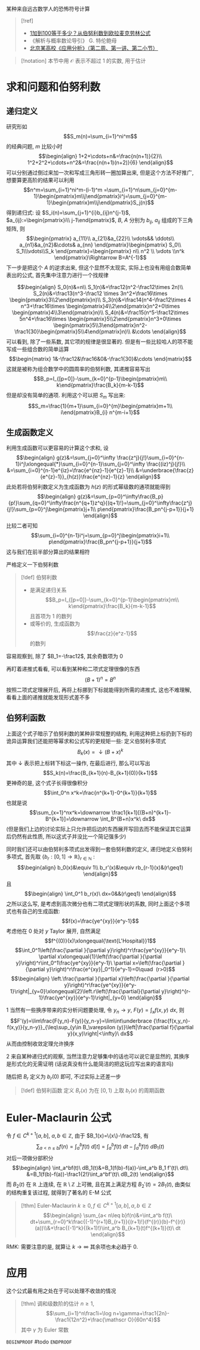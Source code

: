 某种来自远古数学人的恐怖符号计算

> [!ref]
> - [1加到100等于多少？从伯努利数到欧拉麦克劳林公式](https://www.bilibili.com/video/BV1wW421A75k/?share_source=copy_web&vd_source=10973e643a3adfd2c482399e0cf9310b)
> - 《解析与概率数论导引》 G. 特伦鲍母
> - [北京某高校《应用分析》（第二周、第一讲、第二小节）]( https://www.bilibili.com/video/BV1Yg4y1J7Ud/?share_source=copy_web&vd_source=10973e643a3adfd2c482399e0cf9310b)

> [!notation]
> 本节中用 $\mathscr O$ 表示不超过 1 的实数, 用于估计
# 求和问题和伯努利数

## 递归定义

研究形如
$$S_m(n)=\sum_{i=1}^ni^m$$
的经典问题, $m$ 比较小时
$$\begin{align}
1+2+\cdots+n&=\frac{n(n+1)}{2}\\
1^2+2^2+\cdots+n^2&=\frac{n(n+1)(n+2)}{6}
\end{align}$$
可以分别通过倒过来加一次和写成三角形转一圈加算出来, 但是这个方法不好推广, 想要算更高阶的结果可以利用
$$n^m=\sum_{i=1}^ni^m-(i-1)^m
=\sum_{i=1}^n\sum_{j=0}^{m-1}\begin{pmatrix}m\\j\end{pmatrix}i^j=\sum_{j=0}^{m-1}\begin{pmatrix}m\\j\end{pmatrix}S_j(n)$$
得到递归式: 
设 $S_i(n)=\sum_{j=1}^{i}b_{ij}n^{j-1}$, $a_{ij}:=\begin{pmatrix}i\\ j-1\end{pmatrix}$, $B$, $A$ 分别为 $b_{ij}$, $a_{ij}$ 组成的下三角矩阵, 则
$$\begin{pmatrix}
a_{11}\\
a_{21}&a_{22}\\
\vdots&& \ddots\\
a_{n1}&a_{n2}&\cdots& a_{nn}
\end{pmatrix}\begin{pmatrix}
S_0\\ S_1\\\vdots\\S_k
\end{pmatrix}=\begin{pmatrix}
n\\ n^2 \\ \vdots \\n^k 
\end{pmatrix}\Rightarrow B=A^{-1}$$
下一步是把这个 $A$ 的逆求出来, 但这个显然不太现实, 实际上也没有用组合数简单表出的公式, 首先集中注意力进行一个找规律

$$\begin{align}
S_0(n)&=n\\
S_1(n)&=\frac12(n^2-\frac12\times 2n)\\
S_2(n)&=\frac13(n^3-\frac12 \times 3n^2+\frac16\times \begin{pmatrix}3\\2\end{pmatrix}n)\\
S_3(n)&=\frac14(n^4-\frac12\times 4 n^3+\frac16\times \begin{pmatrix}4\\2\end{pmatrix}n^2+0\times \begin{pmatrix}4\\3\end{pmatrix}n)\\
S_4(n)&=\frac15(n^5-\frac12\times 5n^4+\frac16\times \begin{pmatrix}5\\2\end{pmatrix}n^3+0\times \begin{pmatrix}5\\3\end{pmatrix}n^2-\frac1{30}\begin{pmatrix}5\\4\end{pmatrix}n)\\
&\cdots
\end{align}$$
可以看到, 除了一些系数, 其它项的规律是很显著的. 但是有一些比较哈人的项不能写成一些组合数的简单运算
$$\begin{matrix}
1&-\frac12&\frac16&0&-\frac1{30}&\cdots
\end{matrix}$$
这就是被称为组合数学中的圆周率的伯努利数, 其递推容易写出
$$B_p=I_{[p=0]}-\sum_{k=0}^{p-1}\begin{pmatrix}m\\ k\end{pmatrix}\frac{B_k}{m-k-1}$$
但是却没有简单的通项. 利用这个可以把 $S_m$ 写出来:
$$S_m=\frac{1}{m+1}\sum_{i=0}^{m}\begin{pmatrix}m+1\\ i\end{pmatrix}B_{i} n^{m-i+1}$$

## 生成函数定义

利用生成函数可以更容易的计算这个求和, 设
$$\begin{align}
g(z)&=\sum_{j=0}^\infty \frac{z^j}{j!}\sum_{i=0}^{n-1}i^j\xlongequal{*}\sum_{i=0}^{n-1}\sum_{j=0}^\infty \frac{(iz)^j}{j!}\\
&=\sum_{i=0}^{n-1}e^{iz}=\frac{e^{nz}-1}{e^{z}-1}\\
&=\underbrace{\frac{z}{e^{z}-1}}_{h(z)}\frac{e^{nz}-1}{z}
\end{align}$$
此处若将伯努利数定义为生成函数为 $h(z)$ 的形式幂级数的通项就能得到
$$\begin{align}
g(z)&=\sum_{p=0}^\infty\frac{B_p}{p!}\sum_{q=0}^\infty\frac{n^{q+1}z^q}{(q+1)!}=\sum_{j=0}^\infty\frac{z^j}{j!}\sum_{p=0}^j\begin{pmatrix}j+1\\ p\end{pmatrix}\frac{B_pn^{j-p+1}}{j+1}
\end{align}$$
比较二者可知
$$\sum_{i=0}^{n-1}i^j=\sum_{p=0}^j\begin{pmatrix}i+1\\ p\end{pmatrix}\frac{B_pn^{j-p+1}}{j+1}$$
这与我们在前半部分算出的结果相符

严格定义一下伯努利数

> [!def] 伯努利数
> - 是满足递归关系
> $$B_p=I_{[p=0]}-\sum_{k=0}^{p-1}\begin{pmatrix}m\\ k\end{pmatrix}\frac{B_k}{m-k-1}$$
> 且首项为 $1$ 的数列
> - 或等价的, 生成函数为
> $$\frac{z}{e^z-1}$$
> 的数列

容易观察到, 除了 $B_1=-\frac12$, 其余奇数项为 $0$

再盯着递推式看看, 可以看到某种和二项式定理很像的东西
$$(B+1)^n=B^n$$
按照二项式定理展开后, 再将上标挪到下标就能得到所需的递推式, 这也不难理解, 看看上面的递推就能发现形式差不多


## 伯努利函数

上面这个式子暗示了伯努利数的某种非常规整的结构, 利用这种把上标扔到下标的诡异运算我们还能把等幂求和公式写的更规矩一些: 定义伯努利多项式
$$B_k(x)=\downarrow(B+x)^k$$
其中 $\downarrow$ 表示把上标转下标这一操作, 在最后进行, 那么可以写出
$$S_k(n)=\frac{B_{k+1}(n)-B_{k+1}(0)}{k+1}$$
更神奇的是, 这个式子长得很像积分
$$\int_0^n x^k=\frac{n^{k+1}-0^{k+1}}{k+1}$$
也就是说
$$\sum_{x=1}^nx^k=\downarrow \frac1{k+1}[(B+n)^{k+1}-B^{k+1}]=\downarrow \int_B^{B+n}x^k\ dx$$
(但是我们上边的讨论实际上只允许把后边的东西展开写回去而不能保证其它运算后仍然有此性质, 所以这式子并没比一个简记强多少)

同时我们还可以由伯努利多项式出发得到一套伯努利数的定义, 递归地定义伯努利多项式, 首先取 $\{b_r:[0,1]\to \mathbb R\}_{r\in\mathbb N}$ :
$$\begin{align}
b_0(x)&\equiv 1\\
b_r'(x)&\equiv rb_{r-1}(x)&(r\geq1)
\end{align}$$
且
$$\begin{align}
\int_0^1 b_r(x)\ dx=0&&(r\geq1)
\end{align}$$
之所以这么写, 是考虑到高次微分也有二项式定理形状的系数, 同时上面这个多项式也有自己的生成函数:
$$f(x)=\frac{ye^{xy}}{e^y-1}$$
考虑他在 $0$ 处对 $y$ Taylor 展开, 自然满足
$$f^{(0)}(x)\xlongequal{\text{L'Hospital}}1$$
$$\int_0^1\left(\frac{\partial }{\partial y}\right)^r\frac{ye^{xy}}{e^y-1}\ \partial x\xlongequal{1}\left(\frac{\partial }{\partial y}\right)^r\int_0^1\frac{ye^{xy}}{e^y-1}\ \partial x=\left(\frac{\partial }{\partial y}\right)^r\frac{e^{xy}|_0^1}{e^y-1}=0\quad  (r>0)$$
$$\begin{align}
\left.\frac{\partial }{\partial x}\left(\frac{\partial }{\partial y}\right)^r\frac{ye^{xy}}{e^y-1}\right|_{y=0}\xlongequal{2}\left.r\left(\frac{\partial}{\partial y}\right)^{r-1}\frac{ye^{xy}}{e^y-1}\right|_{y=0}
\end{align}$$

1 当然有一些换序带来的实分析问题要处理, 令 $y_n\to y$, $F(y)=\int_x f(x,y)\ dx$, 则
$$F'(y)=\lim\frac{F(y_n)-F(y)}{y_n-y}=\lim\int\underbrace {\frac{f(x,y_n)-f(x,y)}{y_n-y}}_{\leq\sup_{y\in B_\varepsilon (y)}\left|\frac{\partial f}{\partial y}(x,y)\right|<\infty}\ dx$$
从而由控制收敛定理允许换序

2 来自某种递归式的观察, 当然注意力足够集中的话也可以说它是显然的, 其换序是形式化的无需证明 (话说真没有什么能简洁的把这玩应写出来的语言吗)

随后把 $B_r$ 定义为 $b_r(0)$ 即可, 不过实际上还差一步

> [!def] 伯努利函数
> 定义 $B_r(x)$ 为在 $[0,1)$ 上取 $b_r(x)$ 的周期函数

# Euler-Maclaurin 公式

令 $f\in C^{k+1}[a,b],$ $a,b\in\mathbb Z$, 由于 $B_1(x)=\{x\}-\frac12$, 有
$$\sum_{a<n\leq b}f(n)=\int_a^bf(t)\ d[t]=\int_a^bf(t)\ dt-\int_a^bf(t)\ dB_1(t)$$
对后一项做分部积分
$$\begin{align}
\int_a^bf(t)\ dB_1(t)&=B_1(f(b)-f(a))-\int_a^b B_1 f'(t)\ dt\\
&=B_1(f(b)-f(a))-\frac1{2!}\int_a^bf'(t)\ dB_2(t)
\end{align}$$
而 $B_2(t)$ 在 $\mathbb R$ 上连续, 在 $\mathbb R\setminus\mathbb Z$ 上可微, 且在其上满足方程 $B_2'(t)=2B_1(t)$, 由类似的结构重复该过程, 就得到了著名的 E-M 公式

> [!thm] Euler-Maclaurin
> $k\geq0,f\in C^{k+1}[a,b],a,b\in\mathbb Z$
> $$\begin{align}
> \sum_{a< n\leq b}f(n)&=\int_a^b f(t)\ dt+\sum_{r=0}^k\frac{(-1)^{r+1}B_{r+1}}{(r+1)!}(f^{(r)}(b)-f^{(r)}(a))\\&+\frac{(-1)^k}{(k+1)!}\int_a^b B_{k+1}(t)f^{(k+1)}(t)\ dt
> \end{align}$$

RMK: 需要注意的是, 就算让 $k\to\infty$ 其余项也未必趋于 $0$.

# 应用

这个公式最有用之处在于可以处理不收敛的情况

> [!thm] 调和级数阶的估计
> $n\geq1$, 
> $$\sum_{i=1}^n\frac1i=\log n+\gamma+\frac1{2n}-\frac1{12n^2}+\frac{\mathscr O}{60n^4}$$
> 其中 $\gamma$ 为 Euler 常数

`BEGINPROOF`
#todo 
`ENDPROOF`

